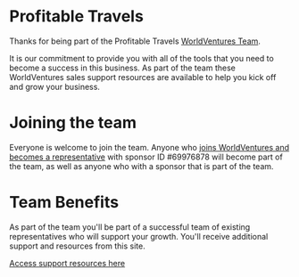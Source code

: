 # Profitable Travels

Thanks for being part of the Profitable Travels [WorldVentures Team](https://www.profitabletravels.com).

It is our commitment to provide you with all of the tools that you need to become a success in this business. 
As part of the team these WorldVentures sales support resources are available to help you kick off and grow your business.

# Joining the team

Everyone is welcome to join the team. Anyone who [joins WorldVentures and becomes a representative](http://representatives.worldventures.biz/) with sponsor ID #69976878 will become part of the team, as well as anyone who with a sponsor that is part of the team.

# Team Benefits

As part of the team you'll be part of a successful team of existing representatives who will support your growth. You'll receive additional support and resources from this site.

[Access support resources here](https://www.profitabletravels.com/representatives)
